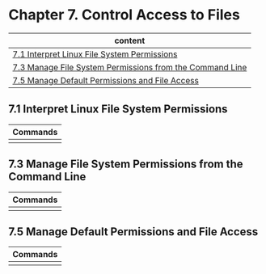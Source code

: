 # Chapter 7. Control Access to Files

| content |
| --- |
| [7.1 Interpret Linux File System Permissions](#7.1) |
| [7.3 Manage File System Permissions from the Command Line](#7.3) |
| [7.5 Manage Default Permissions and File Access](#7.5) |


<a name="7.1"></a>
## 7.1 Interpret Linux File System Permissions

| Commands |
| --- |
| [](#) |


<a name="7.3"></a>
## 7.3 Manage File System Permissions from the Command Line

| Commands |
| --- |
| [](#) |


<a name="7.5"></a>
## 7.5 Manage Default Permissions and File Access

| Commands |
| --- |
| [](#) |

